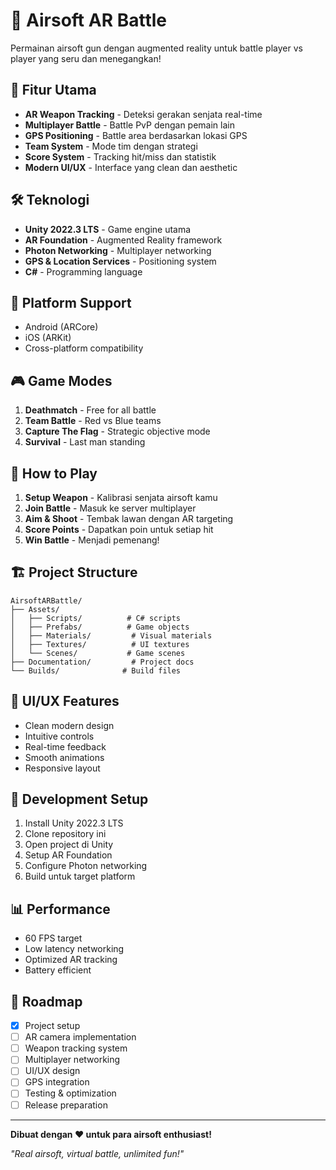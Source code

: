 # 🎯 Airsoft AR Battle

Permainan airsoft gun dengan augmented reality untuk battle player vs player yang seru dan menegangkan!

## 🚀 Fitur Utama

- **AR Weapon Tracking** - Deteksi gerakan senjata real-time
- **Multiplayer Battle** - Battle PvP dengan pemain lain
- **GPS Positioning** - Battle area berdasarkan lokasi GPS
- **Team System** - Mode tim dengan strategi
- **Score System** - Tracking hit/miss dan statistik
- **Modern UI/UX** - Interface yang clean dan aesthetic

## 🛠️ Teknologi

- **Unity 2022.3 LTS** - Game engine utama
- **AR Foundation** - Augmented Reality framework
- **Photon Networking** - Multiplayer networking
- **GPS & Location Services** - Positioning system
- **C#** - Programming language

## 📱 Platform Support

- Android (ARCore)
- iOS (ARKit)
- Cross-platform compatibility

## 🎮 Game Modes

1. **Deathmatch** - Free for all battle
2. **Team Battle** - Red vs Blue teams
3. **Capture The Flag** - Strategic objective mode
4. **Survival** - Last man standing

## 🎯 How to Play

1. **Setup Weapon** - Kalibrasi senjata airsoft kamu
2. **Join Battle** - Masuk ke server multiplayer
3. **Aim & Shoot** - Tembak lawan dengan AR targeting
4. **Score Points** - Dapatkan poin untuk setiap hit
5. **Win Battle** - Menjadi pemenang!

## 🏗️ Project Structure

```
AirsoftARBattle/
├── Assets/
│   ├── Scripts/          # C# scripts
│   ├── Prefabs/          # Game objects
│   ├── Materials/         # Visual materials
│   ├── Textures/          # UI textures
│   └── Scenes/           # Game scenes
├── Documentation/         # Project docs
└── Builds/              # Build files
```

## 🎨 UI/UX Features

- Clean modern design
- Intuitive controls
- Real-time feedback
- Smooth animations
- Responsive layout

## 🔧 Development Setup

1. Install Unity 2022.3 LTS
2. Clone repository ini
3. Open project di Unity
4. Setup AR Foundation
5. Configure Photon networking
6. Build untuk target platform

## 📊 Performance

- 60 FPS target
- Low latency networking
- Optimized AR tracking
- Battery efficient

## 🎯 Roadmap

- [x] Project setup
- [ ] AR camera implementation
- [ ] Weapon tracking system
- [ ] Multiplayer networking
- [ ] UI/UX design
- [ ] GPS integration
- [ ] Testing & optimization
- [ ] Release preparation

---

**Dibuat dengan ❤️ untuk para airsoft enthusiast!**

*"Real airsoft, virtual battle, unlimited fun!"* 